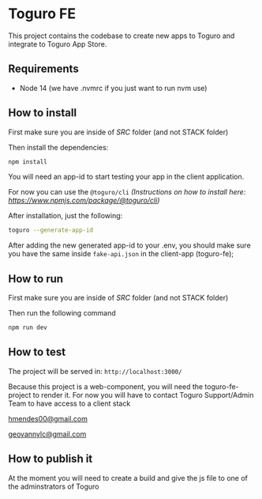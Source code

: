 # Toguro FE

This project contains the codebase to create new apps to Toguro and integrate to Toguro App Store.

## Requirements

* Node 14 (we have .nvmrc if you just want to run nvm use)

## How to install

First make sure you are inside of *SRC* folder (and not STACK folder)

Then install the dependencies:
```bash
npm install
```

You will need an app-id to start testing your app in the client application.

For now you can use the `@toguro/cli` _(Instructions on how to install here: https://www.npmjs.com/package/@toguro/cli)_

After installation, just the following:
```bash
toguro --generate-app-id
```

After adding the new generated app-id to your .env, you should make sure you have the same inside `fake-api.json` in the client-app (toguro-fe);

## How to run

First make sure you are inside of *SRC* folder (and not STACK folder)

Then run the following command
```bash
npm run dev
```

## How to test

The project will be served in: `http://localhost:3000/`

Because this project is a web-component, you will need the toguro-fe-project to render it.
For now you will have to contact Toguro Support/Admin Team to have access to a client stack

hmendes00@gmail.com

geovannylc@gmail.com

## How to publish it

At the moment you will need to create a build and give the js file to one of the adminstrators of Toguro
